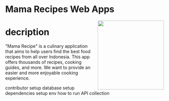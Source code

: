 # Mama Recipes Web Apps
<img src="https://i.pinimg.com/originals/db/e2/1e/dbe21e079ab9fc87b282f5d42d20241a.png" align="right" height="220" width="210" />


# decription
"Mama Recipe" is a culinary application that aims to help users find the best food recipes from all over Indonesia. This app offers thousands of recipes, cooking guides, and more. We want to provide an easier and more enjoyable cooking experience.

contributor
setup database
setup dependencies
setup env
how to run
API collection
